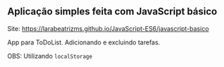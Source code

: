 ## Aplicação simples feita com JavaScript básico

Site: https://larabeatrizms.github.io/JavaScript-ES6/javascript-basico

App para ToDoList. Adicionando e excluindo tarefas.

OBS: Utilizando `localStorage`